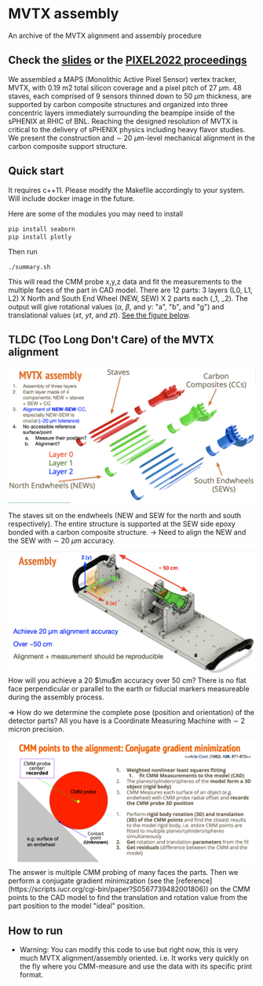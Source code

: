 # MVTX assembly
An archive of the MVTX alignment and assembly procedure
## Check the [slides](https://docs.google.com/presentation/d/1Mw-gxMG6_pSEkKxFjsVr7o5ma_s3q36b/edit?usp=sharing&ouid=115313506692148889725&rtpof=true&sd=true) or the [PIXEL2022 proceedings](https://pos.sissa.it/420/073/pdf)

We assembled a MAPS (Monolithic Active Pixel Sensor) vertex tracker, MVTX, with 0.19 m2 total silicon coverage and a pixel pitch of 27 $\mu \text{m}$. 
48 staves, each comprised of 9 sensors thinned down to 50 $\mu \text{m}$ thickness, are supported by carbon composite structures and organized into three concentric layers immediately surrounding the beampipe inside of the sPHENIX at RHIC of BNL. 
Reaching the designed resolution of MVTX is critical to the delivery of sPHENIX physics including heavy flavor studies. 
We present the construction and $\sim$ 20 $\mu \text{m}$-level mechanical alignment in the carbon composite support structure.

## Quick start
It requires c++11.
Please modify the Makefile accordingly to your system.
Will include docker image in the future.

Here are some of the modules you may need to install
```
pip install seaborn 
pip install plotly
```
Then run
```
./summary.sh
```

This will read the CMM probe x,y,z data and fit the measurements to the multiple faces of the part in CAD model.
There are 12 parts: 3 layers (L0, L1, L2) X North and South End Wheel (NEW, SEW) X 2 parts each (_1, _2).
The output will give rotational values ($\alpha$, $\beta$, and $\gamma$: "a", "b", and "g") and translational values ($xt$, $yt$, and $zt$).
[See the figure below](#detector-alignment-challenge).

## TLDC (Too Long Don't Care) of the MVTX alignment
<div id="mvtx-assembly">
<img src="https://github.com/gboon18/MVTX/blob/main/images/MVTX_assembly.png?raw=true" alt="MVTX assembly"> 
</div>

The staves sit on the endwheels (NEW and SEW for the north and south respectively).
The entire structure is supported at the SEW side epoxy bonded with a carbon composite structure.
$\rightarrow$
Need to align the NEW and the SEW with $\sim$ 20 $\mu m$ accuracy.

<div id="detector-alignment-challenge">
<img src="https://github.com/gboon18/MVTX/blob/main/images/Alignment_challenge.png?raw=true" alt="Detector Alignment Challenge"> 
</div>
How will you achieve a 20 $\mu$m accuracy over 50 cm? There is no flat face perpendicular or parallel to the earth or fiducial markers measureable during the assembly process.

$\Rightarrow$ How do we determine the complete pose (position and orientation) of the detector parts? All you have is a Coordinate Measuring Machine with $\sim$ 2 micron precision.

<img src="https://github.com/gboon18/MVTX/blob/main/images/CMM.png" alt="CMM"> 
The answer is multiple CMM probing of many faces the parts.
Then we perform a conjugate gradient minimization (see the [reference](https://scripts.iucr.org/cgi-bin/paper?S0567739482001806))
on the CMM points to the CAD model to find the translation and rotation value from the part position to the model "ideal" position.

## How to run
- Warning: You can modify this code to use but right now, this is very much MVTX alignment/assembly oriented. i.e. It works very quickly on the fly where you CMM-measure and use the data with its specific print format.
